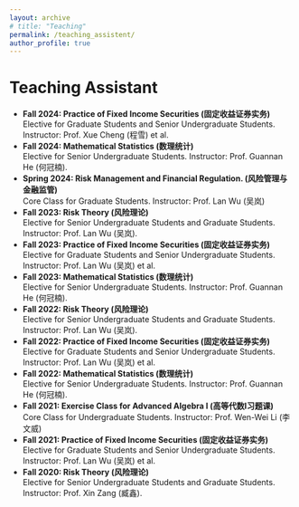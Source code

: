 ```yaml
---
layout: archive
# title: "Teaching"
permalink: /teaching_assistent/
author_profile: true
---
```


  
Teaching Assistant
======
* **Fall 2024: Practice of Fixed Income Securities (固定收益证券实务)** <br> Elective for Graduate Students and Senior Undergraduate Students. Instructor: Prof. Xue Cheng (程雪) et al.
* **Fall 2024: Mathematical Statistics (数理统计)** <br> Elective for Senior Undergraduate Students. Instructor: Prof. Guannan He (何冠楠).
* **Spring 2024: Risk Management and Financial Regulation. (风险管理与金融监管)** <br> Core Class for Graduate Students. Instructor: Prof. Lan Wu (吴岚)
* **Fall 2023: Risk Theory (风险理论)** <br> Elective for Senior Undergraduate Students and Graduate Students. Instructor: Prof. Lan Wu (吴岚).
* **Fall 2023: Practice of Fixed Income Securities (固定收益证券实务)** <br> Elective for Graduate Students and Senior Undergraduate Students. Instructor: Prof. Lan Wu (吴岚) et al.
* **Fall 2023: Mathematical Statistics (数理统计)** <br> Elective for Senior Undergraduate Students. Instructor: Prof. Guannan He (何冠楠).
* **Fall 2022: Risk Theory (风险理论)** <br> Elective for Senior Undergraduate Students and Graduate Students. Instructor: Prof. Lan Wu (吴岚).
* **Fall 2022: Practice of Fixed Income Securities (固定收益证券实务)** <br> Elective for Graduate Students and Senior Undergraduate Students. Instructor: Prof. Lan Wu (吴岚) et al.
* **Fall 2022: Mathematical Statistics (数理统计)** <br> Elective for Senior Undergraduate Students. Instructor: Prof. Guannan He (何冠楠).
* **Fall 2021: Exercise Class for Advanced Algebra I (高等代数I习题课)** <br> Core Class for Undergraduate Students. Instructor: Prof. Wen-Wei Li (李文威)
* **Fall 2021: Practice of Fixed Income Securities (固定收益证券实务)** <br> Elective for Graduate Students and Senior Undergraduate Students. Instructor: Prof. Lan Wu (吴岚) et al.
* **Fall 2020: Risk Theory (风险理论)** <br> Elective for Senior Undergraduate Students and Graduate Students. Instructor: Prof. Xin Zang (臧鑫).

  

